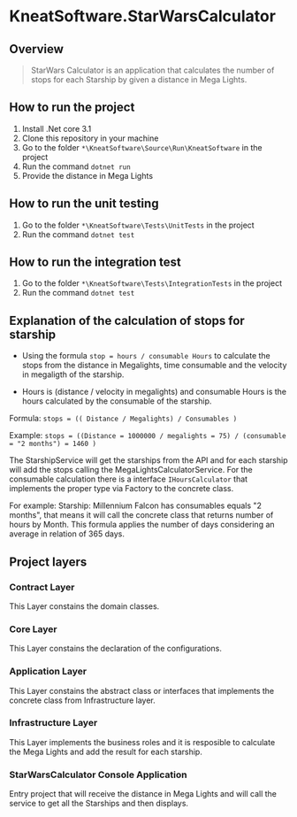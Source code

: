 # KneatSoftware.StarWarsCalculator

## Overview
> StarWars Calculator is an application that calculates the number of stops for each Starship by given a distance in Mega Lights.

## How to run the project
1. Install .Net core 3.1
2. Clone this repository in your machine
3. Go to the folder `*\KneatSoftware\Source\Run\KneatSoftware` in the project
4. Run the command `dotnet run`
5. Provide the distance in Mega Lights

## How to run the unit testing
1. Go to the folder `*\KneatSoftware\Tests\UnitTests` in the project
2. Run the command `dotnet test`

## How to run the integration test
1. Go to the folder `*\KneatSoftware\Tests\IntegrationTests` in the project
2. Run the command `dotnet test`

## Explanation of the calculation of stops for starship
* Using the formula `stop = hours / consumable Hours` to calculate the stops from the distance in Megalights, time consumable and the velocity in megaligth of the starship.

* Hours is (distance / velocity in megalights) and consumable Hours is the hours calculated by the consumable of the starship.

Formula:
`stops = (( Distance / Megalights) / Consumables )`

Example:
`stops = ((Distance = 1000000 / megalights = 75) / (consumable = "2 months") = 1460 )`

The StarshipService will get the starships from the API and for each starship will add the stops calling the MegaLightsCalculatorService. For the consumable calculation there is a interface `IHoursCalculator` that implements the proper type via Factory to the concrete class.

For example: Starship: Millennium Falcon has consumables equals "2 months", that means it will call the concrete class that returns number of hours by Month. This formula applies the number of days considering an average in relation of 365 days.

## Project layers

### Contract Layer
This Layer constains the domain classes.

### Core Layer
This Layer constains the declaration of the configurations.

### Application Layer
This Layer constains the abstract class or interfaces that implements the concrete class from Infrastructure layer.

### Infrastructure Layer
This Layer implements the business roles and it is resposible to calculate the Mega Lights and add the result for each starship.

### StarWarsCalculator Console Application
Entry project that will receive the distance in Mega Lights and will call the service to get all the Starships and then displays.
